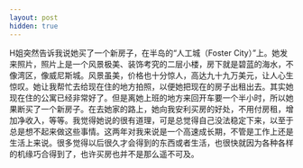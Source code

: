 ```yaml
---
layout: post
hidden: true
---
```

H姐突然告诉我说她买了一个新房子，在半岛的“人工城（Foster City）”上。她发来照片，照片上是一个风景极美、装饰考究的二层小楼，房下就是碧蓝的海水，不像湾区，像威尼斯城。风景虽美，价格也十分惊人，高达九十九万美元，让人心生惊叹。她让我帮忙去给现在住的地方拍照，以便她把现在的房子出租出去。其实她现在住的公寓已经非常好了。但是离她上班的地方来回开车要一个半小时，所以她果断买了一个新房子。在去她家的路上，她向我安利买房的好处，不用付房租，增加净收入，等等。我觉得她说的很有道理，可是总觉得自己没法稳定下来，以至于总是想不起来做这些事情。这两年对我来说是一个高速成长期，不管是工作上还是生活上来说。很多觉得以后很久才会得到的东西或者生活，也很快就因为各种各样的机缘巧合得到了，也许买房也并不是那么遥不可及。